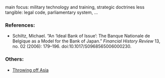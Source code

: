 main focus: military technology and training, strategic doctrines
less tangible: legal code, parliamentary system, ...

### References:
* Schiltz, Michael. “An ‘Ideal Bank of Issue’: The Banque Nationale de Belgique as a Model for the Bank of Japan.” *Financial History Review* 13, no. 02 (2006): 179–196. doi:10.1017/S0968565006000230.


### Others:
* [Throwing off Asia](https://ocw.mit.edu/ans7870/21f/21f.027/throwing_off_asia_01/index.html)
